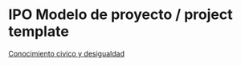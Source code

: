 # IPO Modelo de proyecto / project template

[Conocimiento civico y desigualdad](https://franciscomeneses.github.io/Seminario/docs/index.html)